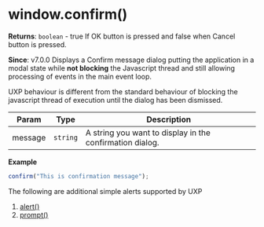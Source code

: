 
<a name="confirm" id="confirm"></a>

# window.confirm()
**Returns**: `boolean` - true If OK button is pressed and false when Cancel button is pressed.

**Since**: v7.0.0
Displays a Confirm message dialog putting the application in a modal state while <b>not blocking</b> the Javascript thread and still allowing processing of events in the main event loop.

<InlineAlert variant="info" slots="text"/>

UXP behaviour is different from the standard behaviour of blocking the javascript thread of execution until the dialog has been dismissed.  

| Param | Type | Description |
| --- | --- | --- |
| message | `string` | A string you want to display in the confirmation dialog. |

**Example**  
```js
confirm("This is confirmation message");
```

The following are additional simple alerts supported by UXP
1. [alert()](./alert.md)
2. [prompt()](./prompt.md)  
